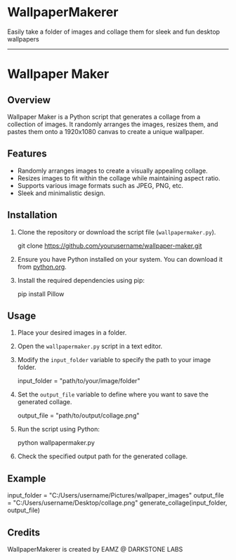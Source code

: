 # WallpaperMakerer
Easily take a folder of images and collage them for sleek and fun desktop wallpapers


---

# Wallpaper Maker

## Overview

Wallpaper Maker is a Python script that generates a collage from a collection of images. It randomly arranges the images, resizes them, and pastes them onto a 1920x1080 canvas to create a unique wallpaper.

## Features

- Randomly arranges images to create a visually appealing collage.
- Resizes images to fit within the collage while maintaining aspect ratio.
- Supports various image formats such as JPEG, PNG, etc.
- Sleek and minimalistic design.

## Installation

1. Clone the repository or download the script file (`wallpapermaker.py`).

    
    git clone https://github.com/yourusername/wallpaper-maker.git
    

2. Ensure you have Python installed on your system. You can download it from [python.org](https://www.python.org/downloads/).

3. Install the required dependencies using pip:


    pip install Pillow


## Usage

1. Place your desired images in a folder.

2. Open the `wallpapermaker.py` script in a text editor.

3. Modify the `input_folder` variable to specify the path to your image folder.

  
    input_folder = "path/to/your/image/folder"
  

4. Set the `output_file` variable to define where you want to save the generated collage.

    
    output_file = "path/to/output/collage.png"
    

5. Run the script using Python:

    
    python wallpapermaker.py
    

6. Check the specified output path for the generated collage.

## Example


input_folder = "C:/Users/username/Pictures/wallpaper_images"
output_file = "C:/Users/username/Desktop/collage.png"
generate_collage(input_folder, output_file)


## Credits

WallpaperMakerer is created by EAMZ @ DARKSTONE LABS
